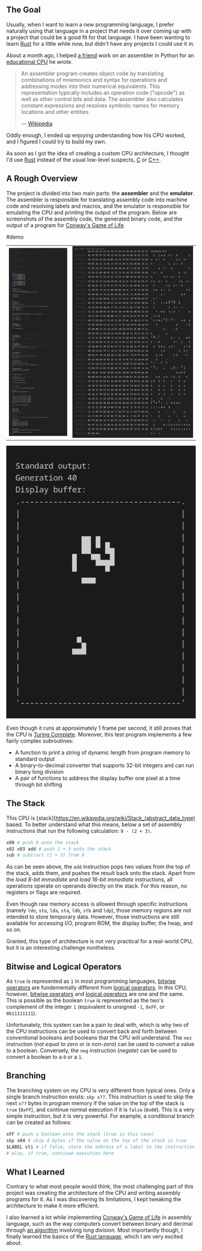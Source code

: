 ## The Goal

Usually, when I want to learn a new programming language, I prefer naturally using that language in a project that needs it over coming up with a project that could be a good fit for that language. I have been wanting to learn [Rust](https://www.rust-lang.org/) for a little while now, but didn't have any projects I could use it in.

About a month ago, I helped [a friend](https://github.com/exclusive-and/) work on an assembler in Python for an [educational CPU](https://github.com/exclusive-and/epu) he wrote.

> An assembler program creates object code by translating combinations of mnemonics and syntax for operations and addressing modes into their numerical equivalents. This representation typically includes an operation code ("opcode") as well as other control bits and data. The assembler also calculates constant expressions and resolves symbolic names for memory locations and other entities.
>
> &mdash; [Wikipedia](https://en.wikipedia.org/wiki/Assembly_language#Assembler)

Oddly enough, I ended up enjoying understanding how his CPU worked, and I figured I could try to build my own.

As soon as I got the idea of creating a custom CPU architecture, I thought I'd use [Rust](https://www.rust-lang.org/) instead of the usual low-level suspects, [C](<https://en.wikipedia.org/wiki/C_(programming_language)>) or [C++](https://en.wikipedia.org/wiki/C%2B%2B).

## A Rough Overview

The project is divided into two main parts: the **assembler** and the **emulator**. The assembler is responsible for translating assembly code into machine code and resolving labels and macros, and the emulator is responsible for emulating the CPU and printing the output of the program. Below are screenshots of the assembly code, the generated binary code, and the output of a program for [Conway's Game of Life](../Game-of-Life/).

#demo

|                                                                    |                                                         |
| ------------------------------------------------------------------ | ------------------------------------------------------- |
| ![long screenshot of assembly language](ksnip_20220102-152835.png) | ![screenshot of binary data](ksnip_20220102-152919.png) |

![screenshot of the CPU running Conway's game of life](ksnip_20220102-154204.png)

Even though it runs at approximately 1 frame per second, it still proves that the CPU is [Turing Complete](https://en.wikipedia.org/wiki/Turing_completeness). Moreover, this test program implements a few fairly complex subroutines:

- A function to print a string of dynamic length from program memory to standard output
- A binary-to-decimal converter that supports 32-bit integers and can run binary long division
- A pair of functions to address the display buffer one pixel at a time through bit shifting

## The Stack

This CPU is [stack](https://en.wikipedia.org/wiki/Stack_(abstract_data_type) based. To better understand what this means, below a set of assembly instructions that run the following calculation: `9 - (2 + 3)`.

```python
x09 # push 9 onto the stack
x02 x03 add # push 2 + 3 onto the stack
sub # subtract (2 + 3) from 9
```

As can be seen above, the `add` instruction pops two values from the top of the stack, adds them, and pushes the result back onto the stack. Apart from the _load 8-bit immediate_ and _load 16-bit immediate_ instructions, all operations operate on operands directly on the stack. For this reason, no registers or flags are required.

Even though raw memory access is allowed through specific instructions (namely `ldo`, `sto`, `lda`, `sta`, `ldb`, `stb` and `ldp`), those memory regions are not intended to store temporary data. However, those instructions are still available for accessing I/O, program ROM, the display buffer, the heap, and so on.

Granted, this type of architecture is not very practical for a real-world CPU, but it is an interesting challenge nontheless.

## Bitwise and Logical Operators

As `true` is represented as `1` in most programming languages, [bitwise operators](https://en.wikipedia.org/wiki/Bitwise_operation) are fundementally different from [logical operators](https://press.rebus.community/programmingfundamentals/chapter/logical-operators/). In this CPU, however, [bitwise operators](https://en.wikipedia.org/wiki/Bitwise_operation) and [logical operators](https://press.rebus.community/programmingfundamentals/chapter/logical-operators/) are one and the same. This is possible as the boolean `true` is represented as the two's complement of the integer `1` (equivalent to unsigned `-1`, `0xFF`, or `0b11111111`).

Unfortunately, this system can be a pain to deal with, which is why two of the CPU instructions can be used to convert back and forth between conventional booleans and booleans that the CPU will understand. The `nez` instruction (_not equal to zero_ or _is non-zero_) can be used to convert a value to a boolean. Conversely, the `neg` instruction (_negate_) can be used to convert a boolean to a `0` or a `1`.

## Branching

The branching system on my CPU is very different from typical ones. Only a single branch instruction exists: `skp x??`. This instruction is used to skip the next `x??` bytes in program memory if the value on the top of the stack is `true` (`0xFF`), and continue normal execution if it is `false` (`0x00`). This is a very simple instruction, but it is very powerful. For example, a conditional branch can be created as follows:

```python
xFF # push a boolean onto the stack (true in this case)
skp x04 # skip 4 bytes if the value on the top of the stack is true
$LABEL sti # if false, store the address of a label to the instruction pointer (equivalent to `jmp $LABEL`)
# else, if true, continue execution here
```

## What I Learned

Contrary to what most people would think, the most challenging part of this project was creating the architecture of the CPU and writing assembly programs for it. As I was discovering its limitations, I kept tweaking the architecture to make it more efficient.

I also learned a lot while implementing [Conway's Game of Life](../Game-of-Life/) in assembly language, such as the way computers convert between binary and decimal through [an algorithm](https://youtu.be/v3-a-zqKfgA) involving long division. Most importantly though, I finally learned the basics of the [Rust language](https://www.rust-lang.org/), which I am very excited about.
